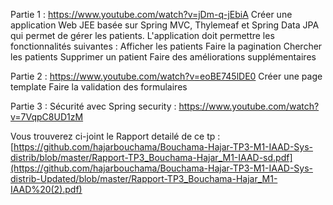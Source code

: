 Partie 1 : https://www.youtube.com/watch?v=jDm-q-jEbiA
  Créer une application Web JEE basée sur Spring MVC, Thylemeaf et Spring Data JPA qui permet de gérer les patients. L'application doit permettre les fonctionnalités suivantes :
  Afficher les patients
  Faire la pagination
  Chercher les patients
  Supprimer un patient
  Faire des améliorations supplémentaires
  
Partie 2  : https://www.youtube.com/watch?v=eoBE745lDE0
  Créer une page template
  Faire la validation des formulaires
  
Partie 3 : Sécurité avec Spring security  : https://www.youtube.com/watch?v=7VqpC8UD1zM

Vous trouverez ci-joint le Rapport detailé de ce tp : 
[https://github.com/hajarbouchama/Bouchama-Hajar-TP3-M1-IAAD-Sys-distrib/blob/master/Rapport-TP3_Bouchama-Hajar_M1-IAAD-sd.pdf](https://github.com/hajarbouchama/Bouchama-Hajar-TP3-M1-IAAD-Sys-distrib-Updated/blob/master/Rapport-TP3_Bouchama-Hajar_M1-IAAD%20(2).pdf)

